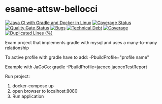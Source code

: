 # esame-attsw-bellocci
[![Java CI with Gradle and Docker in Linux](https://github.com/Bellocci/esame-attsw-bellocci/actions/workflows/gradle.yml/badge.svg)](https://github.com/Bellocci/esame-attsw-bellocci/actions/workflows/gradle.yml)
[![Coverage Status](https://coveralls.io/repos/github/Bellocci/esame-attsw-bellocci/badge.svg?branch=experimental_try_catch)](https://coveralls.io/github/Bellocci/esame-attsw-bellocci?branch=experimental_try_catch)
[![Quality Gate Status](https://sonarcloud.io/api/project_badges/measure?project=Bellocci_esame-attsw-bellocci&metric=alert_status)](https://sonarcloud.io/dashboard?id=Bellocci_esame-attsw-bellocci)
[![Bugs](https://sonarcloud.io/api/project_badges/measure?project=Bellocci_esame-attsw-bellocci&metric=bugs)](https://sonarcloud.io/dashboard?id=Bellocci_esame-attsw-bellocci)
[![Technical Debt](https://sonarcloud.io/api/project_badges/measure?project=Bellocci_esame-attsw-bellocci&metric=sqale_index)](https://sonarcloud.io/dashboard?id=Bellocci_esame-attsw-bellocci)
[![Coverage](https://sonarcloud.io/api/project_badges/measure?project=Bellocci_esame-attsw-bellocci&metric=coverage)](https://sonarcloud.io/dashboard?id=Bellocci_esame-attsw-bellocci)
[![Duplicated Lines (%)](https://sonarcloud.io/api/project_badges/measure?project=Bellocci_esame-attsw-bellocci&metric=duplicated_lines_density)](https://sonarcloud.io/dashboard?id=Bellocci_esame-attsw-bellocci)

Exam project that implements gradle with mysql and uses a many-to-many relationship

To active profile with gradle have to add:
  -PbuildProfile="profile name"
  
Example with JaCoCo:
  gradle -PbuildProfile=jacoco jacocoTestReport

Run project:
  1. docker-compose up
  2. open browser to localhost:8080
  3. Run application
